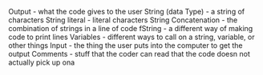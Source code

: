 Output - what the code gives to the user 
String (data Type) - a string of characters 
String literal - literal characters 
String Concatenation - the combination of strings in a line of code 
fString - a different way of making code to print lines 
Variables - different ways to call on a string, variable, or other things 
Input - the thing the user puts into the computer to get the output 
Comments - stuff that the coder can read that the code doesn not actually pick up ona